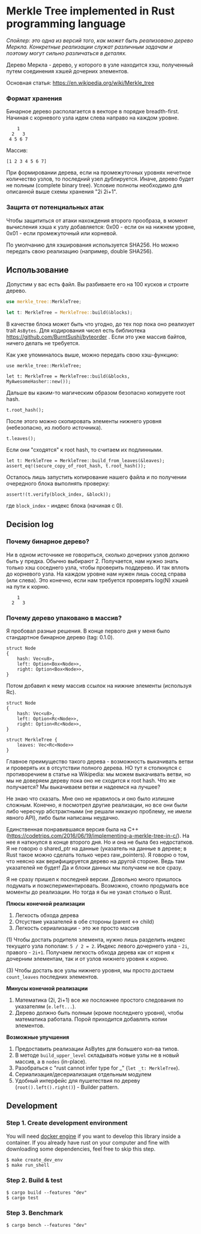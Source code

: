 # Merkle Tree implemented in Rust programming language

*Спойлер: это одна из версий того, как может быть реализовано дерево Меркла.
Конкретные реализации служат различным задачам и поэтому могут сильно
различаться в деталях.*

Дерево Меркла - дерево, у которого в узле находится хэш, полученный путем
соединения хэшей дочерних элементов.

Основная статья: https://en.wikipedia.org/wiki/Merkle_tree

### Формат хранения

Бинарное дерево располагается в векторе в порядке breadth-first. Начиная с
корневого узла идем слева направо на каждом уровне.

```
    1
  2   3
 4 5 6 7
```

Массив:

```
[1 2 3 4 5 6 7]
```

При формировании дерева, если на промежуточных уровнях нечетное количество
узлов, то последний узел дублируется. Иначе, дерево будет не полным (complete
binary tree). Условие полноты необходимо для описанной выше схемы хранения "2i
2i+1".

### Защита от потенциальных атак

Чтобы защититься от атаки нахождения второго прообраза, в момент вычисления хэша
к узлу добавляется: 0x00 - если он на нижнем уровне, 0x01 - если промежуточный или
корневой.

По умолчанию для хэширования используется SHA256. Но можно передать свою
реализацию (например, double SHA256).

## Использование

Допустим у вас есть файл. Вы разбиваете его на 100 кусков и строите дерево.

```rust
use merkle_tree::MerkleTree;

let t: MerkleTree = MerkleTree::build(&blocks);
```

В качестве блока может быть что угодно, до тех пор пока оно реализует trait
`AsBytes`. Для кодирования чисел есть библиотека
https://github.com/BurntSushi/byteorder . Если это уже массив байтов, ничего
делать не требуется.

Как уже упоминалось выше, можно передать свою хэш-функцию:

```
use merkle_tree::MerkleTree;

let t: MerkleTree = MerkleTree::build(&blocks, MyAwesomeHasher::new());
```

Дальше вы каким-то магическим образом безопасно копируете root hash.

```
t.root_hash();
```

После этого можно скопировать элементы нижнего уровня (небезопасно, из любого
источника).

```
t.leaves();
```

Если они "сходятся" к root hash, то считаем их подлинными.

```
let t: MerkleTree = MerkleTree::build_from_leaves(&leaves);
assert_eq!(secure_copy_of_root_hash, t.root_hash());
```

Осталось лишь запустить копирование нашего файла и по получении очередного блока
выполнять проверку:

```
assert!(t.verify(block_index, &block));
```

где `block_index` - индекс блока (начиная с 0).

## Decision log

### Почему бинарное дерево?

Ни в одном источнике не говориться, сколько дочерних узлов должно быть у предка.
Обычно выбирают 2. Получается, нам нужно знать только хэш соседнего узла, чтобы
проверить поддерево. И так вплоть до корневого узла. На каждом уровне нам нужен
лишь сосед справа (или слева). Это конечно, если нам требуется проверять log(N)
хэшей на пути к корню.

```
    1
  2   3
```

### Почему дерево упаковано в массив?

Я пробовал разные решения. В конце первого дня у меня было стандартное бинарное дерево (tag: 0.1.0).

```
struct Node
{
    hash: Vec<u8>,
    left: Option<Box<Node>>,
    right: Option<Box<Node>>,
}
```

Потом добавил к нему массив ссылок на нижние элементы (используя Rc).

```
struct Node
{
    hash: Vec<u8>,
    left: Option<Rc<Node>>,
    right: Option<Rc<Node>>,
}

struct MerkleTree {
    leaves: Vec<Rc<Node>>
}
```

Главное преимущество такого дерева - возможность выкачивать ветви и
проверять их в отсутствии полного дерева. НО тут я столкнулся с
противоречием в статье на Wikipedia: мы можем выкачивать ветви, но мы не
доверяем дереву пока оно не сходится к root hash. Что же получается? Мы
выкачиваем ветви и надеемся на лучшее?

Не знаю что сказать. Мне оно не нравилось и оно было излишне сложным.
Конечно, я посмотрел другие реализации, но все они были либо чересчур
абстрактными (не решали никакую проблему, не имели явного API), либо были
написаны неудачно.

Единственная понравившаяся версия была на C++
(https://codetrips.com/2016/06/19/implementing-a-merkle-tree-in-c/). На нее
я наткнулся в конце второго дня. Но и она не была без недостатков. Я не
говорю о shared_ptr на данные (указатель на данные в дереве; в Rust такое
можно сделать только через raw_pointers). Я говорю о том, что неясно как
верифицируется дерево на другой стороне. Ведь там указателей не будет! Да и
блоки данных мы получаем не все сразу.

Я не сразу пришел к последней версии. Довольно много пришлось подумать и
поэкспериментировать. Возможно, стоило продумать все моменты до реализации.
Но тогда я бы не узнал столько о Rust.

**Плюсы конечной реализации**

1. Легкость обхода дерева
2. Отсуствие указателей в обе стороны (parent <-> child)
3. Легкость сериализации - это же просто массив

(1) Чтобы достать родителя элемента, нужно лишь разделить индекс текущего узла
пополам: `5 / 2 = 2`. Индекс левого дочернего узла - `2i`, правого - `2i+1`.
Получаем легкость обхода дерева как от корня к дочерним элементам, так и от
узлов нижнего уровня к корню.

(3) Чтобы достать все узлы нижнего уровня, мы просто достаем `count_leaves`
последних элементов.

**Минусы конечной реализации**

1. Математика (2i, 2i+1) все же посложнее простого следования по указателям
   (`e.left...`).
2. Дерево должно быть полным (кроме последнего уровня), чтобы математика
   работала. Порой приходится добавлять копии элементов.

**Возможные улучшения**

1. Предоставить реализации AsBytes для большего кол-ва типов.
2. В методе `build_upper_level` складывать новые узлы не в новый массив, а в
   `nodes` (in-place).
3. Разобраться с "rust cannot infer type for _" (`let _t: MerkleTree`).
4. Сериализация/десериализация отдельным модулем
5. Удобный интерфейс для пушетествия по дереву (`root().left().right()`) -
   Builder pattern.

## Development

### Step 1. Create development environment

You will need [docker engine](https://docs.docker.com/engine/installation/) if
you want to develop this library inside a container. If you already have rust
on your computer and fine with downloading some dependencies, feel free to skip
this step.

```
$ make create_dev_env
$ make run_shell
```

### Step 2. Build & test

```
$ cargo build --features "dev"
$ cargo test
```

### Step 3. Benchmark

```
$ cargo bench --features "dev"
```

